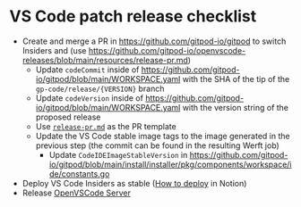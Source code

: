 # VS Code patch release checklist

- Create and merge a PR in https://github.com/gitpod-io/gitpod to switch Insiders and (use https://github.com/gitpod-io/openvscode-releases/blob/main/resources/release-pr.md)
    - Update `codeCommit` inside of https://github.com/gitpod-io/gitpod/blob/main/WORKSPACE.yaml with the SHA of the tip of the `gp-code/release/{VERSION}` branch
    - Update `codeVersion` inside of https://github.com/gitpod-io/gitpod/blob/main/WORKSPACE.yaml with the version string of the proposed release
    - Use [`release-pr.md`](https://github.com/gitpod-io/openvscode-releases/blob/main/resources/release-pr.md) as the PR template
    - Update the VS Code stable image tags to the image generated in the previous step (the commit can be found in the resulting Werft job) 
	    - Update `CodeIDEImageStableVersion` in https://github.com/gitpod-io/gitpod/blob/main/install/installer/pkg/components/workspace/ide/constants.go
- Deploy VS Code Insiders as stable ([How to deploy](https://www.notion.so/gitpod/How-to-deploy-IDE-e66a8219add74f2090bfc08104f91445) in Notion)
- Release [OpenVSCode Server](https://github.com/gitpod-io/openvscode-server)
